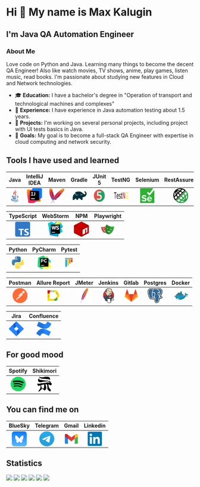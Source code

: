 Hi 👋 My name is Max Kalugin
============================

I'm Java QA Automation Engineer
------------------

### About Me

Love code on Python and Java. Learning many things to become the decent QA Engineer! Also like watch movies, TV shows, anime, play games, listen music, read books. I'm passionate about studying new features in Cloud and Network technologies.

- 🎓 **Education:** I have a bachelor's degree in "Operation of transport and technological machines and complexes"
- 💼 **Experience:** I have experience in Java automation testing about 1.5 years.
- 🚀 **Projects:** I'm working on several personal projects, including project with UI tests basics in Java.
- 🌱 **Goals:** My goal is to become a full-stack QA Engineer with expertise in cloud computing and network security.

## Tools I have used and learned


  
|                                                                            Java                                                                             |                                                                     IntelliJ IDEA                                                                     |                                                                       Maven                                                                        |                                                                      Gradle                                                                       |                                                                    JUnit 5                                                                     |                                                                                  TestNG                                                                                   |                                                           Selenium                                                           |                                                            RestAssured                                                             |
|:-----------------------------------------------------------------------------------------------------------------------------------------------------------:|:-----------------------------------------------------------------------------------------------------------------------------------------------------:|:--------------------------------------------------------------------------------------------------------------------------------------------------:|:-------------------------------------------------------------------------------------------------------------------------------------------------:|:----------------------------------------------------------------------------------------------------------------------------------------------:|:-------------------------------------------------------------------------------------------------------------------------------------------------------------------------:|:----------------------------------------------------------------------------------------------------------------------------:|:----------------------------------------------------------------------------------------------------------------------------------:|
| <a href="https://www.java.com/en/" target="_blank" rel="noreferrer"><img src="images/java_icon.png" width="40" height="40" alt="Java" /></a> | <a href="https://www.jetbrains.com/idea/" target="_blank" rel="noreferrer"><img src="images/idea_icon.png" width="40" height="40" alt="IntelliJ IDEA" /></a> | <a href="https://maven.apache.org/" target="_blank" rel="noreferrer"><img src="images/maven_icon_new.png" width="40" height="40" alt="Maven" /></a> | <a href="https://gradle.org/" target="_blank" rel="noreferrer"><img src="images/gradle_icon.svg" width="40" height="40" alt="Gradle" /></a> | <a href="https://junit.org/junit5/docs/current/user-guide/" target="_blank" rel="noreferrer"><img src="images/junit_icon_true.svg" width="40" height="40" alt="JUnit" /></a> |  <a href="https://testng.org/" target="_blank" rel="noreferrer"><img src="images/testbng_icon.png" width="40" height="40" alt="TestNG" /></a>  | <a href="https://www.selenium.dev/" target="_blank" rel="noreferrer"><img src="images/selenium_icon.svg" width="40" height="40" alt="Selenium" /></a> | <a href="https://rest-assured.io/" target="_blank" rel="noreferrer"><img src="images/restassured_icon.png" width="40" height="40" alt="RestAssured" /></a> |

|                                                                       TypeScript                                                                       |                                                                          WebStorm                                                                          |                                                                        NPM                                                                        |                                                                            Playwright                                                                             |
:------------------------------------------------------------------------------------------------------------------------------------------------------:|:----------------------------------------------------------------------------------------------------------------------------------------------------------:|:-------------------------------------------------------------------------------------------------------------------------------------------------:|:-----------------------------------------------------------------------------------------------------------------------------------------------------------------:|
|    <a href="https://www.typescriptlang.org/" target="_blank" rel="noreferrer"><img src="images/ts_icon.png" width="40" height="40" alt="TS" /></a>     | <a href="https://www.jetbrains.com/webstorm/" target="_blank" rel="noreferrer"><img src="images/webst_icon_1.png" width="40" height="40" alt="Webstorm" /></a> | <a href="https://www.npmjs.com/" target="_blank" rel="noreferrer"><img src="images/npm_icon.png" width="40" height="40" alt="NPM" /></a> | <a href="https://playwright.dev/docs/intro" target="_blank" rel="noreferrer"><img src="images/playwright_icon.svg" width="40" height="40" alt="Playwright" /></a> |

|                                                                      Python                                                                      |                                                                      PyCharm                                                                      |                                                                           Pytest                                                                           |
:------------------------------------------------------------------------------------------------------------------------------------------------:|:-------------------------------------------------------------------------------------------------------------------------------------------------:|:----------------------------------------------------------------------------------------------------------------------------------------------------------:|
| <a href="https://www.python.org/" target="_blank" rel="noreferrer"><img src="images/python_icon.svg" width="40" height="40" alt="Python" /></a> | <a href="https://www.jetbrains.com/pycharm/" target="_blank" rel="noreferrer"><img src="images/pycharm_icon.svg" width="40" height="40" alt="PyCharm" /></a> | <a href="https://docs.pytest.org/en/stable/" target="_blank" rel="noreferrer"><img src="images/pytest_icon.svg" width="40" height="40" alt="Pytest" /></a> |

|                                                                           Postman                                                                            |                                                                    Allure Report                                                                    |                                                                       JMeter                                                                       |                                                                        Jenkins                                                                         |                                                                      Gitlab                                                                      |                                                                       Postgres                                                                        |                                                                     Docker                                                                      |
:------------------------------------------------------------------------------------------------------------------------------------------------------------:|:---------------------------------------------------------------------------------------------------------------------------------------------------:|:--------------------------------------------------------------------------------------------------------------------------------------------------:|:------------------------------------------------------------------------------------------------------------------------------------------------------:|:------------------------------------------------------------------------------------------------------------------------------------------------:|:-----------------------------------------------------------------------------------------------------------------------------------------------------:|:-----------------------------------------------------------------------------------------------------------------------------------------------:|
| <a href="https://www.postman.com/" target="_blank" rel="noreferrer"><img src="images/postman_icon.svg" width="40" height="40" alt="Postman" /></a> | <a href="https://allurereport.org/" target="_blank" rel="noreferrer"><img src="images/allure_r.png" width="40" height="40" alt="AllureReport" /></a> | <a href="https://jmeter.apache.org/" target="_blank" rel="noreferrer"><img src="images/icons8-maven.png" width="40" height="40" alt="JMeter" /></a> | <a href="https://www.jenkins.io/" target="_blank" rel="noreferrer"><img src="images/jenkins_icon_n.svg" width="40" height="40" alt="Jenkins" /></a> | <a href="https://gitlab.com/MaxainNN" target="_blank" rel="noreferrer"><img src="images/gitlab_icon.webp" width="40" height="40" alt="Gitlab" /></a> | <a href="https://www.postgresql.org/" target="_blank" rel="noreferrer"><img src="images/postgr_icon.png" width="40" height="40" alt="Postgres" /></a> | <a href="https://www.docker.com/" target="_blank" rel="noreferrer"><img src="images/docker_icon.svg" width="40" height="40" alt="Docker" /></a> |

|                                                                            Jira                                                                             |                                                                               Confluence                                                                                |
:-----------------------------------------------------------------------------------------------------------------------------------------------------------:|:-----------------------------------------------------------------------------------------------------------------------------------------------------------------------:|
| <a href="https://www.atlassian.com/software/jira" target="_blank" rel="noreferrer"><img src="images/jira_icon.png" width="40" height="40" alt="Jira" /></a> | <a href="https://www.atlassian.com/software/confluence" target="_blank" rel="noreferrer"><img src="images/confluence_icon.png" width="40" height="40" alt="Confluence" /></a> |




## For good mood

|Spotify|Shikimori|
|:--:|:-----:|
|<a href="https://open.spotify.com/user/31ytrz4yuqfh6tzmh47qeop2sjky" target="_blank" rel="noreferrer"><img src="images/spotify_icon.png" width="40" height="40" alt="Spotify"></a>| <a href="https://shikimori.one/IMax-kun" target="_blank" rel="noreferrer"><img src="images/shikimori-icon.png" width="40" height="40" alt="Shikimori"></a> |

## You can find me on

| BlueSky | Telegram | Gmail | Linkedin |
|:-------:|:--------:|:-----:|:--------:|
|<a href="https://bsky.app/profile/maxain.bsky.social" target="blank"><img align="center" src="images/bluesky_icon.webp" alt="bs_icon" height="40" width="40" /></a>|<a href="https://t.me/maxain" target="blank"><img align="center" src="images/tg_n_icon.webp" alt="tg_icon" height="40" width="40" /></a>|<a href="mailto:imenolys23@gmail.com" target="blank"><img align="center" src="images/gmail_icon.svg" alt="gmail_icon" height="40" width="40" /></a>|<a href="https://www.linkedin.com/in/#/" target="blank"><img align="center" src="images/linkedin_icon.svg" alt="linkedin_icon" height="40" width="40" /></a>|


## Statistics



![](https://github-profile-summary-cards.vercel.app/api/cards/profile-details?username=MaxainNN&theme=merko)
![](https://github-profile-summary-cards.vercel.app/api/cards/profile-details?username=MaxainNNo&theme=merko)
![](https://github-profile-summary-cards.vercel.app/api/cards/most-commit-language?username=MaxainNN&theme=merko)
![](https://github-profile-summary-cards.vercel.app/api/cards/repos-per-language?username=MaxainNN&theme=merko)
![](https://github-profile-summary-cards.vercel.app/api/cards/stats?username=MaxainNN&theme=merko)
![](https://github-profile-summary-cards.vercel.app/api/cards/productive-time?username=MaxainNN&theme=merko)

